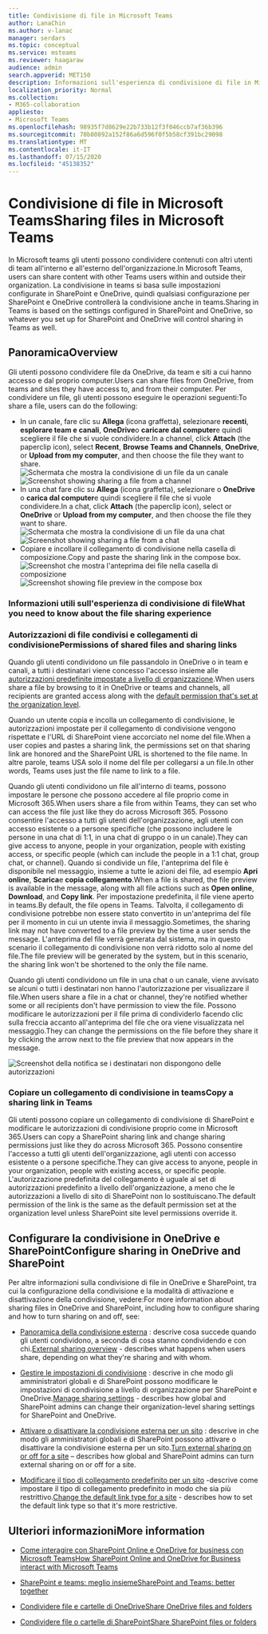 ```yaml
---
title: Condivisione di file in Microsoft Teams
author: LanaChin
ms.author: v-lanac
manager: serdars
ms.topic: conceptual
ms.service: msteams
ms.reviewer: haagaraw
audience: admin
search.appverid: MET150
description: Informazioni sull'esperienza di condivisione di file in Microsoft teams.
localization_priority: Normal
ms.collection:
- M365-collaboration
appliesto:
- Microsoft Teams
ms.openlocfilehash: 98935f7d8629e22b733b12f3f046ccb7af36b396
ms.sourcegitcommit: 70b80892a152f86a6d596f0f5b58cf391bc29098
ms.translationtype: MT
ms.contentlocale: it-IT
ms.lasthandoff: 07/15/2020
ms.locfileid: "45138352"
---
```

# <a name="sharing-files-in-microsoft-teams"></a><span data-ttu-id="09a5e-103">Condivisione di file in Microsoft Teams</span><span class="sxs-lookup"><span data-stu-id="09a5e-103">Sharing files in Microsoft Teams</span></span>

<span data-ttu-id="09a5e-104">In Microsoft teams gli utenti possono condividere contenuti con altri utenti di team all'interno e all'esterno dell'organizzazione.</span><span class="sxs-lookup"><span data-stu-id="09a5e-104">In Microsoft Teams, users can share content with other Teams users within and outside their organization.</span></span> <span data-ttu-id="09a5e-105">La condivisione in teams si basa sulle impostazioni configurate in SharePoint e OneDrive, quindi qualsiasi configurazione per SharePoint e OneDrive controllerà la condivisione anche in teams.</span><span class="sxs-lookup"><span data-stu-id="09a5e-105">Sharing in Teams is based on the settings configured in SharePoint and OneDrive, so whatever you set up for SharePoint and OneDrive will control sharing in Teams as well.</span></span>

## <a name="overview"></a><span data-ttu-id="09a5e-106">Panoramica</span><span class="sxs-lookup"><span data-stu-id="09a5e-106">Overview</span></span>

<span data-ttu-id="09a5e-107">Gli utenti possono condividere file da OneDrive, da team e siti a cui hanno accesso e dal proprio computer.</span><span class="sxs-lookup"><span data-stu-id="09a5e-107">Users can share files from OneDrive, from teams and sites they have access to, and from their computer.</span></span> <span data-ttu-id="09a5e-108">Per condividere un file, gli utenti possono eseguire le operazioni seguenti:</span><span class="sxs-lookup"><span data-stu-id="09a5e-108">To share a file, users can do the following:</span></span>

- <span data-ttu-id="09a5e-109">In un canale, fare clic su **Allega** (icona graffetta), selezionare **recenti**, **esplorare team e canali**, **OneDrive**o **caricare dal computer**e quindi scegliere il file che si vuole condividere.</span><span class="sxs-lookup"><span data-stu-id="09a5e-109">In a channel, click **Attach** (the paperclip icon), select **Recent**, **Browse Teams and Channels**, **OneDrive**, or **Upload from my computer**, and then choose the file they want to share.</span></span> <br> 
    <span data-ttu-id="09a5e-110">![Schermata che mostra la condivisione di un file da un canale](media/share-files-channel.png)</span><span class="sxs-lookup"><span data-stu-id="09a5e-110">![Screenshot showing sharing a file from a channel](media/share-files-channel.png)</span></span>
- <span data-ttu-id="09a5e-111">In una chat fare clic su **Allega** (icona graffetta), selezionare o **OneDrive** o **carica dal computer**e quindi scegliere il file che si vuole condividere.</span><span class="sxs-lookup"><span data-stu-id="09a5e-111">In a chat, click **Attach** (the paperclip icon), select  or **OneDrive** or **Upload from my computer**, and then choose the file they want to share.</span></span> <br>
    <span data-ttu-id="09a5e-112">![Schermata che mostra la condivisione di un file da una chat](media/share-files-chat.png)</span><span class="sxs-lookup"><span data-stu-id="09a5e-112">![Screenshot showing sharing a file from a chat](media/share-files-chat.png)</span></span>
- <span data-ttu-id="09a5e-113">Copiare e incollare il collegamento di condivisione nella casella di composizione.</span><span class="sxs-lookup"><span data-stu-id="09a5e-113">Copy and paste the sharing link in the compose box.</span></span><br>
    <span data-ttu-id="09a5e-114">![Screenshot che mostra l'anteprima dei file nella casella di composizione](media/share-files-link.png)</span><span class="sxs-lookup"><span data-stu-id="09a5e-114">![Screenshot showing file preview in the compose box](media/share-files-link.png)</span></span>

### <a name="what-you-need-to-know-about-the-file-sharing-experience"></a><span data-ttu-id="09a5e-115">Informazioni utili sull'esperienza di condivisione di file</span><span class="sxs-lookup"><span data-stu-id="09a5e-115">What you need to know about the file sharing experience</span></span>

### <a name="permissions-of-shared-files-and-sharing-links"></a><span data-ttu-id="09a5e-116">Autorizzazioni di file condivisi e collegamenti di condivisione</span><span class="sxs-lookup"><span data-stu-id="09a5e-116">Permissions of shared files and sharing links</span></span>

<span data-ttu-id="09a5e-117">Quando gli utenti condividono un file passandolo in OneDrive o in team e canali, a tutti i destinatari viene concesso l'accesso insieme alle [autorizzazioni predefinite impostate a livello di organizzazione](https://docs.microsoft.com/sharepoint/change-default-sharing-link).</span><span class="sxs-lookup"><span data-stu-id="09a5e-117">When users share a file by browsing to it in OneDrive or teams and channels, all recipients are granted access along with the [default permission that's set at the organization level](https://docs.microsoft.com/sharepoint/change-default-sharing-link).</span></span>

<span data-ttu-id="09a5e-118">Quando un utente copia e incolla un collegamento di condivisione, le autorizzazioni impostate per il collegamento di condivisione vengono rispettate e l'URL di SharePoint viene accorciato nel nome del file.</span><span class="sxs-lookup"><span data-stu-id="09a5e-118">When a user copies and pastes a sharing link, the permissions set on that sharing link are honored and the SharePoint URL is shortened to the file name.</span></span> <span data-ttu-id="09a5e-119">In altre parole, teams USA solo il nome del file per collegarsi a un file.</span><span class="sxs-lookup"><span data-stu-id="09a5e-119">In other words, Teams uses just the file name to link to a file.</span></span>

<span data-ttu-id="09a5e-120">Quando gli utenti condividono un file all'interno di teams, possono impostare le persone che possono accedere al file proprio come in Microsoft 365.</span><span class="sxs-lookup"><span data-stu-id="09a5e-120">When users share a file from within Teams, they can set who can access the file just like they do across Microsoft 365.</span></span> <span data-ttu-id="09a5e-121">Possono consentire l'accesso a tutti gli utenti dell'organizzazione, agli utenti con accesso esistente o a persone specifiche (che possono includere le persone in una chat di 1:1, in una chat di gruppo o in un canale).</span><span class="sxs-lookup"><span data-stu-id="09a5e-121">They can give access to anyone, people in your organization, people with existing access, or specific people (which can include the people in a 1:1 chat, group chat, or channel).</span></span>  <span data-ttu-id="09a5e-122">Quando si condivide un file, l'anteprima del file è disponibile nel messaggio, insieme a tutte le azioni dei file, ad esempio **Apri online**, **Scarica**e **copia collegamento**.</span><span class="sxs-lookup"><span data-stu-id="09a5e-122">When a file is shared, the file preview is available in the message, along with all file actions such as **Open online**, **Download**, and **Copy link**.</span></span> <span data-ttu-id="09a5e-123">Per impostazione predefinita, il file viene aperto in teams.</span><span class="sxs-lookup"><span data-stu-id="09a5e-123">By default, the file opens in Teams.</span></span> <span data-ttu-id="09a5e-124">Talvolta, il collegamento di condivisione potrebbe non essere stato convertito in un'anteprima del file per il momento in cui un utente invia il messaggio.</span><span class="sxs-lookup"><span data-stu-id="09a5e-124">Sometimes, the sharing link may not have converted to a file preview by the time a user sends the message.</span></span> <span data-ttu-id="09a5e-125">L'anteprima del file verrà generata dal sistema, ma in questo scenario il collegamento di condivisione non verrà ridotto solo al nome del file.</span><span class="sxs-lookup"><span data-stu-id="09a5e-125">The file preview will be generated by the system, but in this scenario, the sharing link won't be shortened to the only the file name.</span></span>

<span data-ttu-id="09a5e-126">Quando gli utenti condividono un file in una chat o un canale, viene avvisato se alcuni o tutti i destinatari non hanno l'autorizzazione per visualizzare il file.</span><span class="sxs-lookup"><span data-stu-id="09a5e-126">When users share a file in a chat or channel, they're notified whether some or all recipients don't have permission to view the file.</span></span> <span data-ttu-id="09a5e-127">Possono modificare le autorizzazioni per il file prima di condividerlo facendo clic sulla freccia accanto all'anteprima del file che ora viene visualizzata nel messaggio.</span><span class="sxs-lookup"><span data-stu-id="09a5e-127">They can change the permissions on the file before they share it by clicking the arrow next to the file preview that now appears in the message.</span></span>

![Screenshot della notifica se i destinatari non dispongono delle autorizzazioni](media/share-files-permissions.png)

### <a name="copy-a-sharing-link-in-teams"></a><span data-ttu-id="09a5e-129">Copiare un collegamento di condivisione in teams</span><span class="sxs-lookup"><span data-stu-id="09a5e-129">Copy a sharing link in Teams</span></span>

<span data-ttu-id="09a5e-130">Gli utenti possono copiare un collegamento di condivisione di SharePoint e modificare le autorizzazioni di condivisione proprio come in Microsoft 365.</span><span class="sxs-lookup"><span data-stu-id="09a5e-130">Users can copy a SharePoint sharing link and change sharing permissions just like they do across Microsoft 365.</span></span> <span data-ttu-id="09a5e-131">Possono consentire l'accesso a tutti gli utenti dell'organizzazione, agli utenti con accesso esistente o a persone specifiche.</span><span class="sxs-lookup"><span data-stu-id="09a5e-131">They can give access to anyone, people in your organization, people with existing access, or specific people.</span></span> <span data-ttu-id="09a5e-132">L'autorizzazione predefinita del collegamento è uguale al set di autorizzazioni predefinito a livello dell'organizzazione, a meno che le autorizzazioni a livello di sito di SharePoint non lo sostituiscano.</span><span class="sxs-lookup"><span data-stu-id="09a5e-132">The default permission of the link is the same as the default permission set at the organization level unless SharePoint site level permissions override it.</span></span>

## <a name="configure-sharing-in-onedrive-and-sharepoint"></a><span data-ttu-id="09a5e-133">Configurare la condivisione in OneDrive e SharePoint</span><span class="sxs-lookup"><span data-stu-id="09a5e-133">Configure sharing in OneDrive and SharePoint</span></span>

<span data-ttu-id="09a5e-134">Per altre informazioni sulla condivisione di file in OneDrive e SharePoint, tra cui la configurazione della condivisione e la modalità di attivazione e disattivazione della condivisione, vedere:</span><span class="sxs-lookup"><span data-stu-id="09a5e-134">For more information about sharing files in OneDrive and SharePoint, including how to configure sharing and how to turn sharing on and off, see:</span></span>

- <span data-ttu-id="09a5e-135">[Panoramica della condivisione esterna](https://docs.microsoft.com/sharepoint/external-sharing-overview) : descrive cosa succede quando gli utenti condividono, a seconda di cosa stanno condividendo e con chi.</span><span class="sxs-lookup"><span data-stu-id="09a5e-135">[External sharing overview](https://docs.microsoft.com/sharepoint/external-sharing-overview) - describes what happens when users share, depending on what they're sharing and with whom.</span></span>

- <span data-ttu-id="09a5e-136">[Gestire le impostazioni di condivisione](https://docs.microsoft.com/sharepoint/turn-external-sharing-on-or-off) : descrive in che modo gli amministratori globali e di SharePoint possono modificare le impostazioni di condivisione a livello di organizzazione per SharePoint e OneDrive.</span><span class="sxs-lookup"><span data-stu-id="09a5e-136">[Manage sharing settings](https://docs.microsoft.com/sharepoint/turn-external-sharing-on-or-off) - describes how global and SharePoint admins can change their organization-level sharing settings for SharePoint and OneDrive.</span></span>

- <span data-ttu-id="09a5e-137">[Attivare o disattivare la condivisione esterna per un sito](https://docs.microsoft.com/sharepoint/change-external-sharing-site) : descrive in che modo gli amministratori globali e di SharePoint possono attivare o disattivare la condivisione esterna per un sito.</span><span class="sxs-lookup"><span data-stu-id="09a5e-137">[Turn external sharing on or off for a site](https://docs.microsoft.com/sharepoint/change-external-sharing-site) – describes how global and SharePoint admins can turn external sharing on or off for a site.</span></span>

- <span data-ttu-id="09a5e-138">[Modificare il tipo di collegamento predefinito per un sito](https://docs.microsoft.com/sharepoint/change-default-sharing-link) -descrive come impostare il tipo di collegamento predefinito in modo che sia più restrittivo.</span><span class="sxs-lookup"><span data-stu-id="09a5e-138">[Change the default link type for a site](https://docs.microsoft.com/sharepoint/change-default-sharing-link) - describes how to set the default link type so that it's more restrictive.</span></span>

## <a name="more-information"></a><span data-ttu-id="09a5e-139">Ulteriori informazioni</span><span class="sxs-lookup"><span data-stu-id="09a5e-139">More information</span></span>

- [<span data-ttu-id="09a5e-140">Come interagire con SharePoint Online e OneDrive for business con Microsoft Teams</span><span class="sxs-lookup"><span data-stu-id="09a5e-140">How SharePoint Online and OneDrive for Business interact with Microsoft Teams</span></span>](sharepoint-onedrive-interact.md)

- [<span data-ttu-id="09a5e-141">SharePoint e teams: meglio insieme</span><span class="sxs-lookup"><span data-stu-id="09a5e-141">SharePoint and Teams: better together</span></span>](https://techcommunity.microsoft.com/t5/Microsoft-SharePoint-Blog/SharePoint-and-Teams-Better-Together/ba-p/189593)

- [<span data-ttu-id="09a5e-142">Condividere file e cartelle di OneDrive</span><span class="sxs-lookup"><span data-stu-id="09a5e-142">Share OneDrive files and folders</span></span>](https://support.office.com/article/Share-OneDrive-files-and-folders-9fcc2f7d-de0c-4cec-93b0-a82024800c07#OS_Type=OneDrive_-_Business)

- [<span data-ttu-id="09a5e-143">Condividere file o cartelle di SharePoint</span><span class="sxs-lookup"><span data-stu-id="09a5e-143">Share SharePoint files or folders</span></span>](https://support.office.com/article/share-sharepoint-files-or-folders-1fe37332-0f9a-4719-970e-d2578da4941c)
